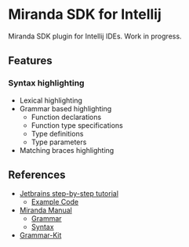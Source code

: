 # Miranda SDK for Intellij

Miranda SDK plugin for Intellij IDEs. Work in progress.

## Features

### Syntax highlighting

* Lexical highlighting
* Grammar based highlighting
    * Function declarations
    * Function type specifications
    * Type definitions
    * Type parameters
* Matching braces highlighting

## References

- [Jetbrains step-by-step tutorial](https://plugins.jetbrains.com/docs/intellij/syntax-highlighter-and-color-settings-page.html#run-the-project)
    - [Example Code](https://github.com/JetBrains/intellij-sdk-code-samples/tree/main/simple_language_plugin)
- [Miranda Manual](https://www.cs.kent.ac.uk/people/staff/dat/miranda/manual/)
    - [Grammar](https://www.cs.kent.ac.uk/people/staff/dat/miranda/manual/24.html)
    - [Syntax](https://www.cs.kent.ac.uk/people/staff/dat/miranda/manual/26.html)
- [Grammar-Kit](https://github.com/JetBrains/Grammar-Kit)
